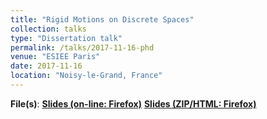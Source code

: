 ```yaml
---
title: "Rigid Motions on Discrete Spaces"
collection: talks
type: "Dissertation talk"
permalink: /talks/2017-11-16-phd
venue: "ESIEE Paris"
date: 2017-11-16
location: "Noisy-le-Grand, France"
---
```

**File(s)**: [**Slides (on-line: Firefox)**](https://slides.com/kacperpluta/rigid-motions-on-discrete-spaces/) [**Slides
(ZIP/HTML: Firefox)**](../files/slides_rigid-motions-on-discrete-spaces.zip)
